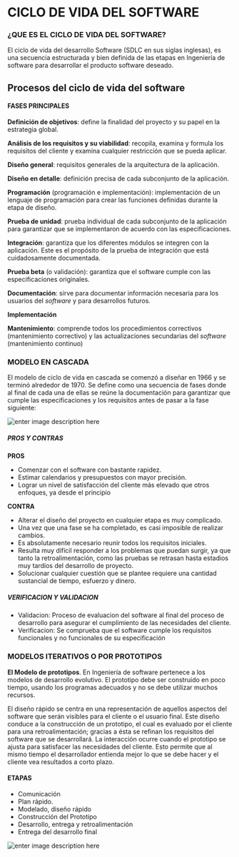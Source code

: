 # CICLO DE VIDA DEL SOFTWARE

### ¿QUE ES EL CICLO DE VIDA DEL SOFTWARE?

El ciclo de vida del desarrollo Software (SDLC en sus siglas inglesas), es una secuencia estructurada y bien definida de las etapas en Ingeniería de software para desarrollar el producto software deseado.
## Procesos del ciclo de vida del software


#### FASES PRINCIPALES

**Definición de objetivos**: define la finalidad del proyecto y su papel en la estrategia global.  
  
**Análisis de los requisitos y su viabilidad**: recopila, examina y formula los requisitos del cliente y examina cualquier restricción que se pueda aplicar.  
  
**Diseño general**: requisitos generales de la arquitectura de la aplicación.  
  
**Diseño en detalle**: definición precisa de cada subconjunto de la aplicación.  
  
**Programación** (programación e implementación): implementación de un lenguaje de programación para crear las funciones definidas durante la etapa de diseño.  
  
**Prueba de unidad**: prueba individual de cada subconjunto de la aplicación para garantizar que se implementaron de acuerdo con las especificaciones.  
  
**Integración**: garantiza que los diferentes módulos se integren con la aplicación. Este es el propósito de la prueba de integración que está cuidadosamente documentada.  
  
**Prueba beta** (o validación): garantiza que el software cumple con las especificaciones originales.  
  
**Documentación**: sirve para documentar información necesaria para los usuarios del _software_ y para desarrollos futuros.  
  
**Implementación**  
  
**Mantenimiento**: comprende todos los procedimientos correctivos (mantenimiento correctivo) y las actualizaciones secundarias del _software_ (mantenimiento continuo)

### MODELO EN CASCADA

El modelo de ciclo de vida en cascada se comenzó a diseñar en 1966 y se 
terminó alrededor de 1970. Se define como una secuencia de fases donde 
al final de cada una de ellas se reúne la documentación para garantizar 
que cumple las especificaciones y los requisitos antes de pasar a la 
fase siguiente:

![enter image description here](https://img-17.ccm2.net/g6HziOdakEWvlnl6owtu4uglYLA=/110a0df7398c4fd6a6a634a77878d926/ccm-encyclopedia/223-PqE8sQzKLs0htNey-s-.png)

##### PROS Y CONTRAS
**PROS**
-   Comenzar con el software con bastante rapidez.
-   Estimar calendarios y presupuestos con mayor precisión.
-   Lograr un nivel de satisfacción del cliente más elevado que otros enfoques, ya desde el principio

**CONTRA**
-   Alterar el diseño del proyecto en cualquier etapa es muy complicado.
-   Una vez que una fase se ha completado, es casi imposible de realizar cambios.
-   Es absolutamente necesario reunir todos los requisitos iniciales.
-   Resulta muy difícil responder a los problemas que puedan surgir, ya que tanto la retroalimentación, como las pruebas se retrasan hasta estadios muy tardíos del desarrollo de proyecto.
-   Solucionar cualquier cuestión que se plantee requiere una cantidad sustancial de tiempo, esfuerzo y dinero.


##### VERIFICACION Y VALIDACION

- Validacion: Proceso de evaluacion del software al final del proceso de desarrollo para asegurar el cumplimiento de las necesidades del cliente.
- Verificacion: Se comprueba que el software cumple los requisitos funcionales y no funcionales de su especificación

### MODELOS ITERATIVOS O POR PROTOTIPOS

**El Modelo de prototipos**. En Ingeniería de software pertenece a los modelos de desarrollo evolutivo. El prototipo debe ser construido en poco tiempo, usando los programas adecuados y no se debe utilizar muchos recursos.

El diseño rápido se centra en una representación de aquellos aspectos del software que serán visibles para el cliente o el usuario final. Este diseño conduce a la construcción de un prototipo, el cual es evaluado por el cliente para una retroalimentación; gracias a ésta se refinan los requisitos del software que se desarrollará. La interacción ocurre cuando el prototipo se ajusta para satisfacer las necesidades del cliente. Esto permite que al mismo tiempo el desarrollador entienda mejor lo que se debe hacer y el cliente vea resultados a corto plazo.
#### ETAPAS
-   Comunicación
-   Plan rápido.
-   Modelado, diseño rápido
-   Construcción del Prototipo
-   Desarrollo, entrega y retroalimentación
-   Entrega del desarrollo final

![enter image description here](https://image.slidesharecdn.com/modelosdeciclodevida-170803125713/95/modelos-de-ciclo-de-vida-del-software-21-638.jpg?cb=1501765417)
